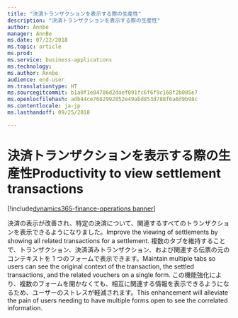 ```yaml
---
title: "決済トランザクションを表示する際の生産性"
description: "決済トランザクションを表示する際の生産性"
author: Annbe
manager: AnnBe
ms.date: 07/22/2018
ms.topic: article
ms.prod: 
ms.service: business-applications
ms.technology: 
ms.author: Annbe
audience: end-user
ms.translationtype: HT
ms.sourcegitcommit: b1a0f1e04786d2daef091fc6f6f9c168f2b005e7
ms.openlocfilehash: adb44ce7682992852e49abd853d788f6a6d9b98c
ms.contentlocale: ja-jp
ms.lasthandoff: 09/25/2018

---
```

#  <a name="productivity-to-view-settlement-transactions"></a><span data-ttu-id="2ce66-103">決済トランザクションを表示する際の生産性</span><span class="sxs-lookup"><span data-stu-id="2ce66-103">Productivity to view settlement transactions</span></span>

[!include[dynamics365-finance-operations banner](../includes/dynamics365-finance-operations.md)]



<span data-ttu-id="2ce66-104">決済の表示が改善され、特定の決済について、関連するすべてのトランザクションを表示できるようになりました。</span><span class="sxs-lookup"><span data-stu-id="2ce66-104">Improve the viewing of settlements by showing all related transactions for a settlement.</span></span> <span data-ttu-id="2ce66-105">複数のタブを維持することで、トランザクション、決済済みトランザクション、および関連する伝票の元のコンテキストを 1 つのフォームで表示できます。</span><span class="sxs-lookup"><span data-stu-id="2ce66-105">Maintain multiple tabs so users can see the original context of the transaction, the settled transactions, and the related vouchers on a single form.</span></span> <span data-ttu-id="2ce66-106">この機能強化により、複数のフォームを開かなくても、相互に関連する情報を表示できるようになるため、ユーザーのストレスが軽減されます。</span><span class="sxs-lookup"><span data-stu-id="2ce66-106">This enhancement will alleviate the pain of users needing to have multiple forms open to see the correlated information.</span></span>

